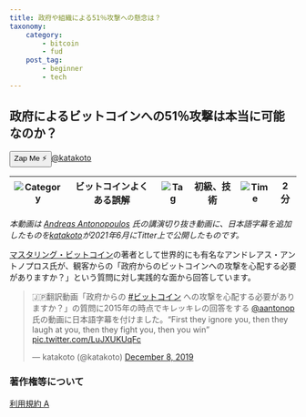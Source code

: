 ```yaml
---
title: 政府や組織による51％攻撃への懸念は？
taxonomy:
    category:
        - bitcoin
        - fud
    post_tag:
        - beginner
        - tech
---
```


## 政府によるビットコインへの51％攻撃は本当に可能なのか？

<div><button class="zap-button" data-npub="npub1uyf6ghmjy8p8mnt8jhutgh4jtjvzn7euwjf4yvpwuzwan5jl8xysnvsmuw" data-relays="wss://relay.damus.io,wss://relay.snort.social,wss://nostr.wine,wss://relay.nostr.band">Zap Me ⚡</button><a href="https://twitter.com/katakoto">@katakoto</a></div>

|  ![Category](/_images/category.png)  |  ビットコインよくある誤解  |  ![Tag](/_images/tag.png)  |  初級、技術  | ![Time](/_images/timer.png)  |  2分  |
| ---- | ---- | ---- | ---- | ---- | ---- |

*本動画は [Andreas Antonopoulos](https://youtu.be/ncPyMUfNyVM?si=bREQ7cXXvdGxEi8K) 氏の講演切り抜き動画に、日本語字幕を追加したものを[katakoto](https://twitter.com/katakoto)が2021年6月にTitter上で公開したものです。*

[マスタリング・ビットコイン](https://www.amazon.co.jp/gp/product/B072JJL66R/ref=as_li_tl?ie=UTF8&camp=247&creative=1211&creativeASIN=B072JJL66R&linkCode=as2&tag=bitcoin07-22&linkId=e83ba0911f40757a9a611cdd8e89e5e3)の著者として世界的にも有名なアンドレアス・アントノプロス氏が、観客からの「政府からのビットコインへの攻撃を心配する必要がありますか？」という質問に対し実践的な面から回答しています。

<blockquote class="twitter-tweet"><p lang="ja" dir="ltr">🇯🇵翻訳動画「政府からの <a href="https://twitter.com/hashtag/%E3%83%93%E3%83%83%E3%83%88%E3%82%B3%E3%82%A4%E3%83%B3?src=hash&amp;ref_src=twsrc%5Etfw">#ビットコイン</a> への攻撃を心配する必要がありますか？」の質問に2015年の時点でキレッキレの回答をする <a href="https://twitter.com/aantonop?ref_src=twsrc%5Etfw">@aantonop</a> 氏の動画に日本語字幕を付けました。“First they ignore you, then they laugh at you, then they fight you, then you win” <a href="https://t.co/LuJXUKUqFc">pic.twitter.com/LuJXUKUqFc</a></p>&mdash; katakoto (@katakoto) <a href="https://twitter.com/katakoto/status/1203567725223636992?ref_src=twsrc%5Etfw">December 8, 2019</a></blockquote>


### 著作権等について
[利用規約 A](https://lostinbitcoin.jp/copyright/#uaa)
